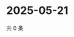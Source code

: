 # 2025-05-21

共 0 条

<!-- BEGIN ZHIHUQUESTIONS -->
<!-- 最后更新时间 Wed May 21 2025 06:10:36 GMT+0800 (China Standard Time) -->

<!-- END ZHIHUQUESTIONS -->
